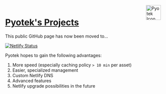 <a href="https://pyotek.dev/" target="_blank">
    <img align="right" alt="Pyotek Icon" src="https://pyotek.dev/logo.png" width="48" height="48">
</a>

# [Pyotek's Projects](https://pyotek.dev/) 

This public GitHub page has now been moved to...

[![Netlify Status](https://api.netlify.com/api/v1/badges/86c1ffb4-0b0e-4014-8dd3-3a6ffb10ef5d/deploy-status)](https://app.netlify.com/sites/pyotek/deploys)

Pyotek hopes to gain the following advantages:

1. More speed (especially caching policy `> 10 min` per asset)
2. Easier, specialized management
3. Custom Netlify DNS
4. Advanced features
5. Netlify upgrade possibilities in the future